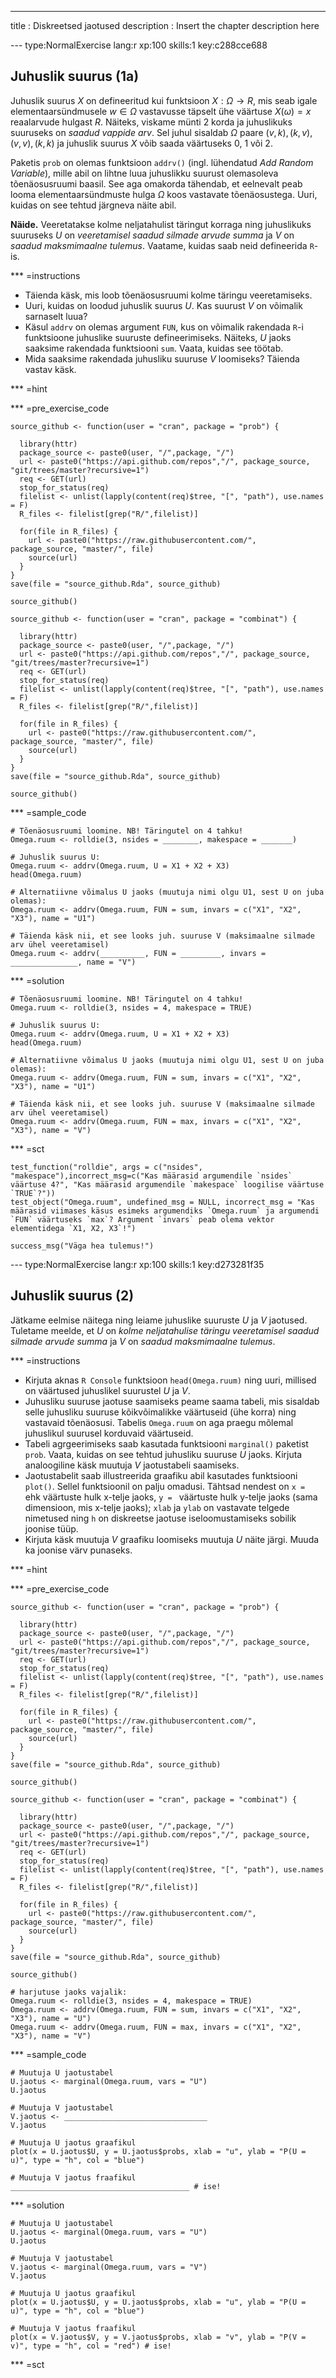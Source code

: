 ---
title       : Diskreetsed jaotused
description : Insert the chapter description here



--- type:NormalExercise lang:r xp:100 skills:1 key:c288cce688
## Juhuslik suurus (1a)

Juhuslik suurus $X$ on defineeritud kui funktsioon  $X:\Omega \to R$, mis seab igale elementaarsündmusele $w \in \Omega$ vastavusse täpselt ühe väärtuse $X(\omega)=x$ reaalarvude hulgast $R$. Näiteks, viskame münti 2 korda ja juhuslikuks suuruseks on *saadud vappide arv*. Sel juhul sisaldab $\Omega$ paare $(v,k), (k,v), (v,v), (k,k)$ ja juhuslik suurus $X$ võib saada väärtuseks 0, 1 või 2.

Paketis `prob` on olemas funktsioon `addrv()` (ingl. lühendatud *Add Random Variable*), mille abil on lihtne luua juhuslikku suurust olemasoleva tõenäosusruumi baasil. See aga omakorda tähendab, et eelnevalt peab looma elementaarsündmuste hulga $\Omega$ koos vastavate tõenäosustega. Uuri, kuidas on see tehtud järgneva näite abil.

**Näide.** Veeretatakse kolme neljatahulist täringut korraga ning juhuslikuks suuruseks $U$ on *veeretamisel saadud silmade arvude summa* ja $V$ on *saadud maksmimaalne tulemus*. Vaatame, kuidas saab neid defineerida `R`-is.

*** =instructions
* Täienda käsk, mis loob tõenäosusruumi kolme täringu veeretamiseks.
* Uuri, kuidas on loodud juhuslik suurus $U$. Kas suurust $V$ on võimalik sarnaselt luua?
* Käsul `addrv` on olemas argument `FUN`, kus on võimalik rakendada `R`-i funktsioone juhuslike suuruste defineerimiseks. Näiteks, $U$ jaoks saaksime rakendada funktsiooni `sum`. Vaata, kuidas see töötab.
* Mida saaksime rakendada juhusliku suuruse $V$ loomiseks? Täienda vastav käsk.

*** =hint

*** =pre_exercise_code
```{r}
source_github <- function(user = "cran", package = "prob") {
  
  library(httr)
  package_source <- paste0(user, "/",package, "/")
  url <- paste0("https://api.github.com/repos","/", package_source, "git/trees/master?recursive=1")
  req <- GET(url)
  stop_for_status(req)
  filelist <- unlist(lapply(content(req)$tree, "[", "path"), use.names = F)
  R_files <- filelist[grep("R/",filelist)]
  
  for(file in R_files) {
    url <- paste0("https://raw.githubusercontent.com/", package_source, "master/", file)
    source(url)
  }
}
save(file = "source_github.Rda", source_github)

source_github()

source_github <- function(user = "cran", package = "combinat") {
  
  library(httr)
  package_source <- paste0(user, "/",package, "/")
  url <- paste0("https://api.github.com/repos","/", package_source, "git/trees/master?recursive=1")
  req <- GET(url)
  stop_for_status(req)
  filelist <- unlist(lapply(content(req)$tree, "[", "path"), use.names = F)
  R_files <- filelist[grep("R/",filelist)]
  
  for(file in R_files) {
    url <- paste0("https://raw.githubusercontent.com/", package_source, "master/", file)
    source(url)
  }
}
save(file = "source_github.Rda", source_github)

source_github()
```

*** =sample_code
```{r}
# Tõenäosusruumi loomine. NB! Täringutel on 4 tahku!
Omega.ruum <- rolldie(3, nsides = ________, makespace = _______)

# Juhuslik suurus U:
Omega.ruum <- addrv(Omega.ruum, U = X1 + X2 + X3)
head(Omega.ruum)

# Alternatiivne võimalus U jaoks (muutuja nimi olgu U1, sest U on juba olemas):
Omega.ruum <- addrv(Omega.ruum, FUN = sum, invars = c("X1", "X2", "X3"), name = "U1")

# Täienda käsk nii, et see looks juh. suuruse V (maksimaalne silmade arv ühel veeretamisel)
Omega.ruum <- addrv(__________, FUN = _________, invars = _______________, name = "V")
```

*** =solution
```{r}
# Tõenäosusruumi loomine. NB! Täringutel on 4 tahku!
Omega.ruum <- rolldie(3, nsides = 4, makespace = TRUE)

# Juhuslik suurus U:
Omega.ruum <- addrv(Omega.ruum, U = X1 + X2 + X3)
head(Omega.ruum)

# Alternatiivne võimalus U jaoks (muutuja nimi olgu U1, sest U on juba olemas):
Omega.ruum <- addrv(Omega.ruum, FUN = sum, invars = c("X1", "X2", "X3"), name = "U1")

# Täienda käsk nii, et see looks juh. suuruse V (maksimaalne silmade arv ühel veeretamisel)
Omega.ruum <- addrv(Omega.ruum, FUN = max, invars = c("X1", "X2", "X3"), name = "V")
```

*** =sct
```{r}
test_function("rolldie", args = c("nsides", "makespace"),incorrect_msg=c("Kas määrasid argumendile `nsides` väärtuse 4?", "Kas määrasid argumendile `makespace` loogilise väärtuse `TRUE`?"))
test_object("Omega.ruum", undefined_msg = NULL, incorrect_msg = "Kas määrasid viimases käsus esimeks argumendiks `Omega.ruum` ja argumendi `FUN` väärtuseks `max`? Argument `invars` peab olema vektor elementidega `X1, X2, X3`!")

success_msg("Väga hea tulemus!")
```

--- type:NormalExercise lang:r xp:100 skills:1 key:d273281f35
## Juhuslik suurus (2)

Jätkame eelmise näitega ning leiame juhuslike suuruste $U$ ja $V$ jaotused. Tuletame meelde, et $U$ on *kolme neljatahulise täringu veeretamisel saadud silmade arvude summa* ja $V$ on *saadud maksmimaalne tulemus*. 

*** =instructions
* Kirjuta aknas `R Console` funktsioon `head(Omega.ruum)` ning uuri, millised on väärtused juhuslikel suurustel $U$ ja $V$.
* Juhusliku suuruse jaotuse saamiseks peame saama tabeli, mis sisaldab selle juhusliku suuruse kõikvõimalikke väärtuseid (ühe korra) ning vastavaid tõenäosusi. Tabelis `Omega.ruum` on aga praegu mõlemal juhuslikul suurusel korduvaid väärtuseid. 
* Tabeli agrgeerimiseks saab kasutada funktsiooni `marginal()` paketist `prob`. Vaata, kuidas on see tehtud juhusliku suuruse $U$ jaoks. Kirjuta analoogiline käsk muutuja $V$ jaotustabeli saamiseks.
* Jaotustabelit saab illustreerida graafiku abil kasutades funktsiooni `plot()`. Sellel funktsioonil on palju omadusi. Tähtsad nendest on `x = ` ehk väärtuste hulk x-telje jaoks, `y = ` väärtuste hulk y-telje jaoks (sama dimensioon, mis x-telje jaoks); `xlab` ja `ylab` on vastavate telgede nimetused ning `h` on diskreetse jaotuse iseloomustamiseks sobilik joonise tüüp. 
* Kirjuta käsk muutuja $V$ graafiku loomiseks muutuja $U$ näite järgi. Muuda ka joonise värv punaseks. 

*** =hint

*** =pre_exercise_code
```{r}
source_github <- function(user = "cran", package = "prob") {
  
  library(httr)
  package_source <- paste0(user, "/",package, "/")
  url <- paste0("https://api.github.com/repos","/", package_source, "git/trees/master?recursive=1")
  req <- GET(url)
  stop_for_status(req)
  filelist <- unlist(lapply(content(req)$tree, "[", "path"), use.names = F)
  R_files <- filelist[grep("R/",filelist)]
  
  for(file in R_files) {
    url <- paste0("https://raw.githubusercontent.com/", package_source, "master/", file)
    source(url)
  }
}
save(file = "source_github.Rda", source_github)

source_github()

source_github <- function(user = "cran", package = "combinat") {
  
  library(httr)
  package_source <- paste0(user, "/",package, "/")
  url <- paste0("https://api.github.com/repos","/", package_source, "git/trees/master?recursive=1")
  req <- GET(url)
  stop_for_status(req)
  filelist <- unlist(lapply(content(req)$tree, "[", "path"), use.names = F)
  R_files <- filelist[grep("R/",filelist)]
  
  for(file in R_files) {
    url <- paste0("https://raw.githubusercontent.com/", package_source, "master/", file)
    source(url)
  }
}
save(file = "source_github.Rda", source_github)

source_github()

# harjutuse jaoks vajalik:
Omega.ruum <- rolldie(3, nsides = 4, makespace = TRUE)
Omega.ruum <- addrv(Omega.ruum, FUN = sum, invars = c("X1", "X2", "X3"), name = "U")
Omega.ruum <- addrv(Omega.ruum, FUN = max, invars = c("X1", "X2", "X3"), name = "V")
```

*** =sample_code
```{r}
# Muutuja U jaotustabel
U.jaotus <- marginal(Omega.ruum, vars = "U")
U.jaotus

# Muutuja V jaotustabel
V.jaotus <- ________________________________
V.jaotus

# Muutuja U jaotus graafikul
plot(x = U.jaotus$U, y = U.jaotus$probs, xlab = "u", ylab = "P(U = u)", type = "h", col = "blue")

# Muutuja V jaotus fraafikul
________________________________________ # ise!
```

*** =solution
```{r}
# Muutuja U jaotustabel
U.jaotus <- marginal(Omega.ruum, vars = "U")
U.jaotus

# Muutuja V jaotustabel
V.jaotus <- marginal(Omega.ruum, vars = "V")
V.jaotus

# Muutuja U jaotus graafikul
plot(x = U.jaotus$U, y = U.jaotus$probs, xlab = "u", ylab = "P(U = u)", type = "h", col = "blue")

# Muutuja V jaotus fraafikul
plot(x = V.jaotus$V, y = V.jaotus$probs, xlab = "v", ylab = "P(V = v)", type = "h", col = "red") # ise!
```

*** =sct
```{r}

```



